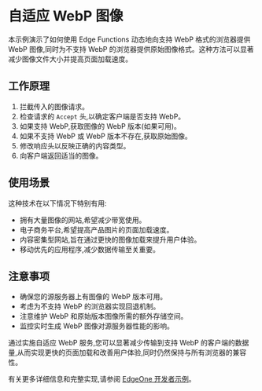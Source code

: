 # 自适应 WebP 图像

本示例演示了如何使用 Edge Functions 动态地向支持 WebP 格式的浏览器提供 WebP 图像,同时为不支持 WebP 的浏览器提供原始图像格式。这种方法可以显著减少图像文件大小并提高页面加载速度。

## 工作原理

1. 拦截传入的图像请求。
2. 检查请求的 `Accept` 头,以确定客户端是否支持 WebP。
3. 如果支持 WebP,获取图像的 WebP 版本(如果可用)。
4. 如果不支持 WebP 或 WebP 版本不存在,获取原始图像。
5. 修改响应头以反映正确的内容类型。
6. 向客户端返回适当的图像。

## 使用场景

这种技术在以下情况下特别有用:

- 拥有大量图像的网站,希望减少带宽使用。
- 电子商务平台,希望提高产品图片的页面加载速度。
- 内容密集型网站,旨在通过更快的图像加载来提升用户体验。
- 移动优先的应用程序,减少数据传输至关重要。

## 注意事项

- 确保您的源服务器上有图像的 WebP 版本可用。
- 考虑为不支持 WebP 的浏览器实现回退机制。
- 注意维护 WebP 和原始版本图像所需的额外存储空间。
- 监控实时生成 WebP 图像对源服务器性能的影响。

通过实施自适应 WebP 服务,您可以显著减少传输到支持 WebP 的客户端的数据量,从而实现更快的页面加载和改善用户体验,同时仍然保持与所有浏览器的兼容性。

有关更多详细信息和完整实现,请参阅 [EdgeOne 开发者示例](https://edgeone.ai/developer/examples/hub-imageadaptivewebP)。
